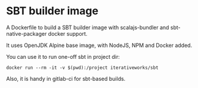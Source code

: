 # SBT builder image

A Dockerfile to build a SBT builder image with scalajs-bundler and sbt-native-packager docker support.

It uses OpenJDK Alpine base image, with NodeJS, NPM and Docker added.

You can use it to run one-off sbt in project dir:

```docker run --rm -it -v $(pwd):/project iterativeworks/sbt```

Also, it is handy in gitlab-ci for sbt-based builds.
